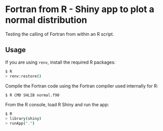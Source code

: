 # Fortran from R - Shiny app to plot a normal distribution

Testing the calling of Fortran from within an R script.

## Usage

If you are using `renv`, install the required R packages:

```bash
$ R
> renv:restore()
```

Compile the Fortran code using the Fortran compiler used internally for R:

```bash
$ R CMD SHLIB normal.f90
```

From the R console, load R Shiny and run the app:

```bash
$ R
> library(shiny)
> runApp(".")
```
